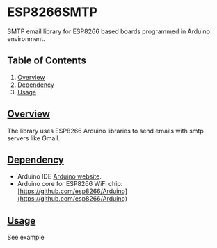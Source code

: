 # ESP8266SMTP

SMTP email library for ESP8266 based boards programmed in Arduino environment.

## Table of Contents
1. [Overview](#section-o)
2. [Dependency](#section-d)
3. [Usage](#section-u)
	
## [Overview](id:section-o)

The library uses ESP8266 Arduino libraries to send emails with smtp servers like Gmail.

## [Dependency](id:section-d)
- Arduino IDE [Arduino website](http://www.arduino.cc/en/main/software).
- Arduino core for ESP8266 WiFi chip: [https://github.com/esp8266/Arduino](https://github.com/esp8266/Arduino)

## [Usage](id:section-u)
See example
